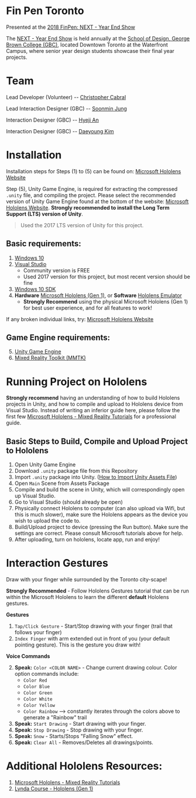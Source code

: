 # Fin Pen Toronto

Presented at the [2018 FinPen: NEXT - Year End Show](http://yearendshow.schoolofdesign.ca/finpen/) 

The [NEXT - Year End Show](http://yearendshow.schoolofdesign.ca/) is held annually at the [School of Design, George Brown College (GBC)](https://www.georgebrown.ca/design/), located Downtown Toronto at the Waterfront Campus, where senior year design students showcase their final year projects.

# Team

Lead Developer (Volunteer) -- [Christopher Cabral](https://github.com/Cabralcm)

Lead Interaction Designer (GBC) -- [Soonmin Jung](https://www.soonminjung.com/)

Interaction Designer (GBC) -- [Hyeji An](https://www.behance.net/HYEJIAN?tracking_source=search%7Chyeji%20an)

Interaction Designer (GBC) -- [Daeyoung Kim](https://www.behance.net/44mg_dayoung/projects)

# Installation

Installation steps for Steps (1) to (5) can be found on: [Microsoft Hololens Website](https://docs.microsoft.com/en-us/windows/mixed-reality/install-the-tools)

Step (5), Unity Game Engine, is required for extracting the compressed ```.unity``` file, and compiling the project. Please select the recommended version of Unity Game Engine found at the bottom of the website: [Microsoft Hololens Website](https://docs.microsoft.com/en-us/windows/mixed-reality/install-the-tools). **Strongly recommended to install the Long Term Support (LTS) version of Unity**.

>Used the 2017 LTS version of Unity for this project.

## Basic requirements:
1) [Windows 10](https://www.microsoft.com/en-ca/software-download/windows10)
2) [Visual Studio](https://visualstudio.microsoft.com/downloads/)
   - Community version is FREE
   - Used 2017 version for this project, but most recent version should be fine
3) [Windows 10 SDK](https://developer.microsoft.com/en-us/windows/downloads/windows-10-sdk)
4) **Hardware** [Microsoft Hololens (Gen 1)](https://docs.microsoft.com/en-us/hololens/hololens1-hardware), or **Software** [Hololens Emulator](https://go.microsoft.com/fwlink/?linkid=2065980)
    - **Strongly Recommend** using the physical Microsoft Hololens (Gen 1) for best user experience, and for all features to work!

If any broken individual links, try: [Microsoft Hololens Website](https://docs.microsoft.com/en-us/windows/mixed-reality/install-the-tools)
    
## Game Engine requirements:
5) [Unity Game Engine](https://docs.microsoft.com/en-us/windows/mixed-reality/install-the-tools#choose-your-engine)
6) [Mixed Reality Toolkit (MMTK)](https://github.com/Microsoft/MixedRealityToolkit-Unity/releases)

# Running Project on Hololens

**Strongly recommend** having an understanding of how to build Hololens projects in Unity, and how to compile and upload to Hololens device from Visual Studio. Instead of writing an inferior guide here, please follow the first few [Microsoft Hololens - Mixed Reality Tutorials](https://docs.microsoft.com/en-us/windows/mixed-reality/holograms-100) for a professional guide.

## Basic Steps to Build, Compile and Upload Project to Hololens

1) Open Unity Game Engine
2) Download ```.unity``` package file from this Repository
3) Import ```.unity``` package into Unity. ([How to Import Unity Assets File](https://docs.unity3d.com/560/Documentation/Manual/AssetPackages.html))
4) Open ```Main``` Scene from Assets Package
5) Compile and build the scene in Unity, which will correspondingly open up Visual Studio.
6) Go to Visual Studio (should already be open)
7) Physically connect Hololens to computer (can also upload via Wifi, but this is much slower), make sure the Hololens appears as the device you wish to upload the code to.
8) Build/Upload project to device (pressing the Run button). Make sure the settings are correct. Please consult Microsoft tutorials above for help.
9) After uploading, turn on hololens, locate app, run and enjoy!

# Interaction Gestures

Draw with your finger while surrounded by the Toronto city-scape! 

**Strongly Recommended** - Follow Hololens Gestures tutorial that can be run within the Microsoft Hololens to learn the different **default** Hololens gestures.

**Gestures**

1) ```Tap/Click Gesture``` - Start/Stop drawing with your finger (trail that follows your finger)
2) ```Index Finger``` with arm extended out in front of you (your default pointing gesture). This is the gesture you draw with!


**Voice Commands**

2) **Speak:** ```Color <COLOR NAME>``` - Change current drawing colour. Color option commands include:
   - ```Color Red```
   - ```Color Blue```
   - ```Color Green```
   - ```Color White```
   - ```Color Yellow```
   - ```Color Rainbow``` --> constantly iterates through the colors above to generate a "Rainbow" trail
3) **Speak:** ```Start Drawing``` - Start drawing with your finger.
4) **Speak:** ```Stop Drawing``` - Stop drawing with your finger.
5) **Speak:** ```Snow``` - Starts/Stops "Falling Snow" effect.
6) **Speak:** ```Clear All``` - Removes/Deletes all drawings/points.



# Additional Hololens Resources:
1) [Microsoft Hololens - Mixed Reality Tutorials](https://docs.microsoft.com/en-us/windows/mixed-reality/holograms-100)
2) [Lynda Course - Hololens (Gen 1)](https://www.lynda.com/Windows-tutorials/App-Development-Microsoft-HoloLens/587658-2.html)




   
